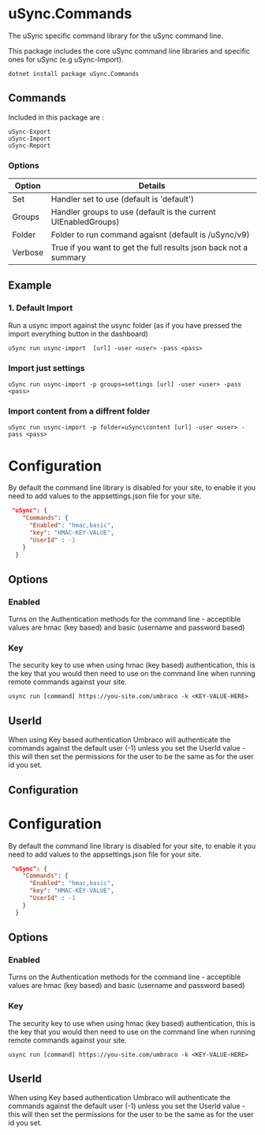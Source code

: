 # uSync.Commands

The uSync specific command library for the uSync command line.

This package includes the core uSync command line libraries and specific ones for uSync (e.g uSync-Import). 

```
dotnet install package uSync.Commands
```

## Commands 
Included in this package are :

```
uSync-Export
uSync-Import
uSync-Report
```

### Options

| Option | Details
|-|-|
| Set | Handler set to use (default is 'default')
| Groups | Handler groups to use (default is the current UIEnabledGroups)
| Folder | Folder to run command agaisnt (default is /uSync/v9)
| Verbose | True if you want to get the full results json back not a summary

## Example

### 1. Default Import
Run a usync import against the usync folder (as if you have pressed the import everything button in the dashboard)

```
uSync run usync-import  [url] -user <user> -pass <pass>
```

### Import just settings 

```
uSync run usync-import -p groups=settings [url] -user <user> -pass <pass>
```

### Import content from a diffrent folder 
```
uSync run usync-import -p folder=uSync\content [url] -user <user> -pass <pass>
```

# Configuration
By default the command line library is disabled for your site, to enable it you need to add values to the appsettings.json file for your site.

```json
 "uSync": {
    "Commands": {
      "Enabled": "hmac,basic",
      "key": "HMAC-KEY-VALUE",
      "UserId" : -1
    }
  }
```

## Options
 
### Enabled
Turns on the Authentication methods for the command line - acceptible values are hmac (key based) and basic (username and password based)

### Key 
The security key to use when using hmac (key based) authentication, this is the key that you would then need to use on the command line when running remote commands against your site. 

```
usync run [command] https://you-site.com/umbraco -k <KEY-VALUE-HERE>
```

## UserId
When using Key based authentication Umbraco will authenticate the commands against the default user (-1) unless you set the UserId value - this will then set the permissions for the user to be the same as for the user id you set.



## Configuration

# Configuration
By default the command line library is disabled for your site, to enable it you need to add values to the appsettings.json file for your site.

```json
 "uSync": {
    "Commands": {
      "Enabled": "hmac,basic",
      "key": "HMAC-KEY-VALUE",
      "UserId" : -1
    }
  }
```

## Options
 
### Enabled
Turns on the Authentication methods for the command line - acceptible values are hmac (key based) and basic (username and password based)

### Key 
The security key to use when using hmac (key based) authentication, this is the key that you would then need to use on the command line when running remote commands against your site. 

```
usync run [command] https://you-site.com/umbraco -k <KEY-VALUE-HERE>
```

## UserId
When using Key based authentication Umbraco will authenticate the commands against the default user (-1) unless you set the UserId value - this will then set the permissions for the user to be the same as for the user id you set.

